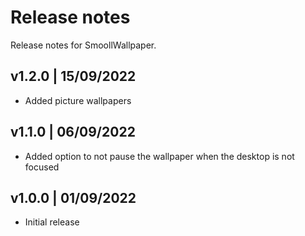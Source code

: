 # Release notes

Release notes for SmoollWallpaper.

## v1.2.0 | 15/09/2022

- Added picture wallpapers

## v1.1.0 | 06/09/2022

- Added option to not pause the wallpaper when the desktop is not focused

## v1.0.0 | 01/09/2022

- Initial release
